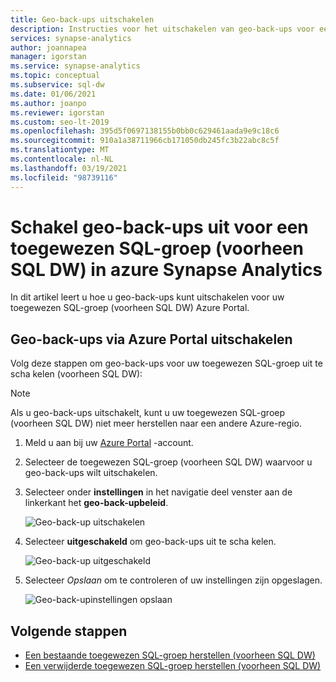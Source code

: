 ```yaml
---
title: Geo-back-ups uitschakelen
description: Instructies voor het uitschakelen van geo-back-ups voor een toegewezen SQL-groep (voorheen SQL DW) in azure Synapse Analytics
services: synapse-analytics
author: joannapea
manager: igorstan
ms.service: synapse-analytics
ms.topic: conceptual
ms.subservice: sql-dw
ms.date: 01/06/2021
ms.author: joanpo
ms.reviewer: igorstan
ms.custom: seo-lt-2019
ms.openlocfilehash: 395d5f0697138155b0bb0c629461aada9e9c18c6
ms.sourcegitcommit: 910a1a38711966cb171050db245fc3b22abc8c5f
ms.translationtype: MT
ms.contentlocale: nl-NL
ms.lasthandoff: 03/19/2021
ms.locfileid: "98739116"
---
```

# <a name="disable-geo-backups-for-a-dedicated-sql-pool-formerly-sql-dw-in-azure-synapse-analytics"></a>Schakel geo-back-ups uit voor een toegewezen SQL-groep (voorheen SQL DW) in azure Synapse Analytics

In dit artikel leert u hoe u geo-back-ups kunt uitschakelen voor uw toegewezen SQL-groep (voorheen SQL DW) Azure Portal.

## <a name="disable-geo-backups-through-azure-portal"></a>Geo-back-ups via Azure Portal uitschakelen

Volg deze stappen om geo-back-ups voor uw toegewezen SQL-groep uit te scha kelen (voorheen SQL DW):

> [!NOTE]
> Als u geo-back-ups uitschakelt, kunt u uw toegewezen SQL-groep (voorheen SQL DW) niet meer herstellen naar een andere Azure-regio. 
>

1. Meld u aan bij uw [Azure Portal](https://portal.azure.com/) -account.
1. Selecteer de toegewezen SQL-groep (voorheen SQL DW) waarvoor u geo-back-ups wilt uitschakelen. 
1. Selecteer onder **instellingen** in het navigatie deel venster aan de linkerkant het **geo-back-upbeleid**.

   ![Geo-back-up uitschakelen](./media/sql-data-warehouse-restore-from-geo-backup/disable-geo-backup-1.png)

1. Selecteer **uitgeschakeld** om geo-back-ups uit te scha kelen. 

   ![Geo-back-up uitgeschakeld](./media/sql-data-warehouse-restore-from-geo-backup/disable-geo-backup-2.png)

1. Selecteer *Opslaan* om te controleren of uw instellingen zijn opgeslagen. 

   ![Geo-back-upinstellingen opslaan](./media/sql-data-warehouse-restore-from-geo-backup/disable-geo-backup-3.png)

## <a name="next-steps"></a>Volgende stappen

- [Een bestaande toegewezen SQL-groep herstellen (voorheen SQL DW)](sql-data-warehouse-restore-active-paused-dw.md)
- [Een verwijderde toegewezen SQL-groep herstellen (voorheen SQL DW)](sql-data-warehouse-restore-deleted-dw.md)
